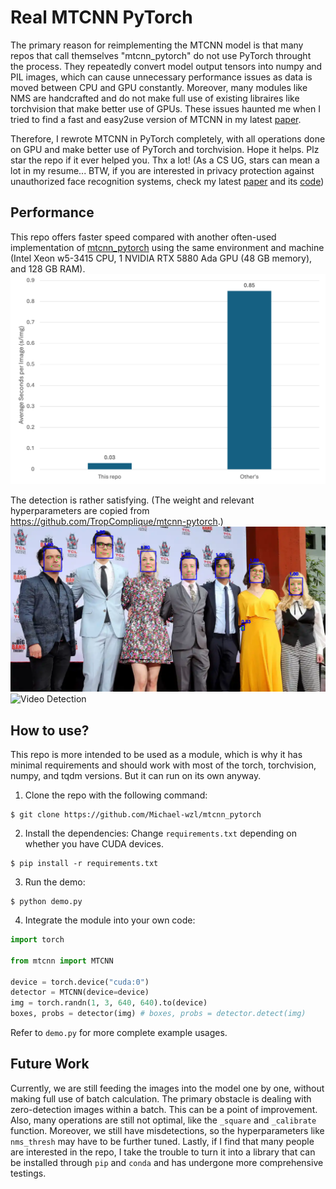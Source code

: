 # Real MTCNN PyTorch

The primary reason for reimplementing the MTCNN model is that many repos that call themselves "mtcnn_pytorch" do not use PyTorch throught the process. They repeatedly convert model output tensors into numpy and PIL images, which can cause unnecessary performance issues as data is moved between CPU and GPU constantly. Moreover, many modules like NMS are handcrafted and do not make full use of existing libraires like torchvision that make better use of GPUs. These issues haunted me when I tried to find a fast and easy2use version of MTCNN in my latest [paper](https://arxiv.org/abs/2508.02034). 

Therefore, I rewrote MTCNN in PyTorch completely, with all operations done on GPU and make better use of PyTorch and torchvision. Hope it helps. Plz star the repo if it ever helped you. Thx a lot! (As a CS UG, stars can mean a lot in my resume... BTW, if you are interested in privacy protection against unauthorized face recognition systems, check my latest [paper](https://arxiv.org/abs/2508.02034) and its [code](https://github.com/HKU-TASR/Protego))

## Performance
This repo offers faster speed compared with another often-used implementation of [mtcnn_pytorch](https://github.com/TropComplique/mtcnn-pytorch) using the same environment and machine (Intel Xeon w5-3415 CPU, 1 NVIDIA RTX 5880 Ada GPU (48 GB memory), and 128 GB RAM). 
![Speed Comparison](assets/figure.png)

The detection is rather satisfying. (The weight and relevant hyperparameters are copied from https://github.com/TropComplique/mtcnn-pytorch.)
![Image Detection](assets/bbt_detected.png)
![Video Detection](assets/bc_detected.gif)

## How to use?
This repo is more intended to be used as a module, which is why it has minimal requirements and should work with most of the torch, torchvision, numpy, and tqdm versions. But it can run on its own anyway. 
1. Clone the repo with the following command:
```commandline
$ git clone https://github.com/Michael-wzl/mtcnn_pytorch
```
2. Install the dependencies:
Change `requirements.txt` depending on whether you have CUDA devices.
```commandline
$ pip install -r requirements.txt
```
3. Run the demo:
```commandline
$ python demo.py
```
4. Integrate the module into your own code:
```python
import torch

from mtcnn import MTCNN

device = torch.device("cuda:0")
detector = MTCNN(device=device)
img = torch.randn(1, 3, 640, 640).to(device)
boxes, probs = detector(img) # boxes, probs = detector.detect(img)
```
Refer to `demo.py` for more complete example usages.

## Future Work
Currently, we are still feeding the images into the model one by one, without making full use of batch calculation. The primary obstacle is dealing with zero-detection images within a batch. This can be a point of improvement. Also, many operations are still not optimal, like the `_square` and `_calibrate` function. Moreover, we still have misdetections, so the hyperparameters like `nms_thresh` may have to be further tuned. Lastly, if I find that many people are interested in the repo, I take the trouble to turn it into a library that can be installed through `pip` and `conda` and has undergone more comprehensive testings. 